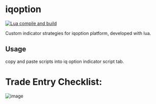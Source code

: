 # iqoption

[![Lua compile and build](https://github.com/Muhammad-1990/iqoption/actions/workflows/main.yml/badge.svg)](https://github.com/Muhammad-1990/iqoption/actions/workflows/main.yml)

Custom indicator strategies for iqoption platform, developed with lua.

## Usage
copy and paste scripts into iq option indicator script tab.

# Trade Entry Checklist: 

![image](https://user-images.githubusercontent.com/53302444/179243481-5a811350-818a-4640-b06f-6b4a59528015.png)

